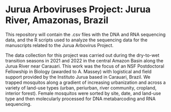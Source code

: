 # Jurua Arboviruses Project: Jurua River, Amazonas, Brazil

This repository will contain the .csv files with the DNA and RNA sequencing data, and the R scripts used to analyze the sequencing data for the manuscripts related to the Jurua Arbovirus Project.

The data collection for this project was carried out during the dry-to-wet transition seasons in 2021 and 2022 in the central Amazon Basin along the Jurua River near Carauari. This work was the focus of an NSF Postdoctoral Fellowship in Biology (awarded to A. Massey) with logistical and field support provided by the Instituto Jurua based in Carauari, Brazil. We trapped mosquitos along a gradient of increasing urbanization and across a variety of land-use types (urban, periurban, river community, cropland, interior forest). Female mosquitos were sorted by site, date, and land-use type and then molecularly processed for DNA metabarcoding and RNA sequencing.
